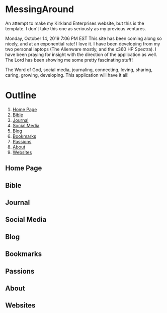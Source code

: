 # MessingAround
An attempt to make my Kirkland Enterprises website, but this is the template. I don't take this one as seriously as my previous ventures.

Monday, October 14, 2019 7:06 PM EST
This site has been coming along so nicely, and at an exponential rate! I love it. I have been developing from my two personal laptops (The
Alienware mostly, and the x360 HP Spectra). I have been praying for insight with the direction of the application as well. The Lord has
been showing me some pretty fascinating stuff!

The Word of God, social media, journaling, connecting, loving, sharing, caring, growing, developing. This application will have it all!

# Outline
1) [Home Page](#homepage)
2) [Bible](#bible)
3) [Journal](#journal)
4) [Social Media](#socialmedia)
5) [Blog](#blog)
6) [Bookmarks](#bookmarks)
7) [Passions](#passions)
8) [About](#about)
9) [Websites](#websites)

## <a id="homepage">Home Page</a>

## <a id="bible">Bible</a>

## <a id="journal">Journal</a>

## <a id="socialmedia">Social Media</a>

## <a id="blog">Blog</a>

## <a id="bookmarks">Bookmarks</a>

## <a id="passions">Passions</a>

## <a id="about">About</a>

## <a id="websites">Websites</a>